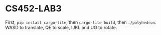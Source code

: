 CS452-LAB3
==========

First, `pip install cargo-lite`, then `cargo-lite build`, then `./polyhedron`.
WASD to translate, QE to scale, IJKL and UO to rotate.
